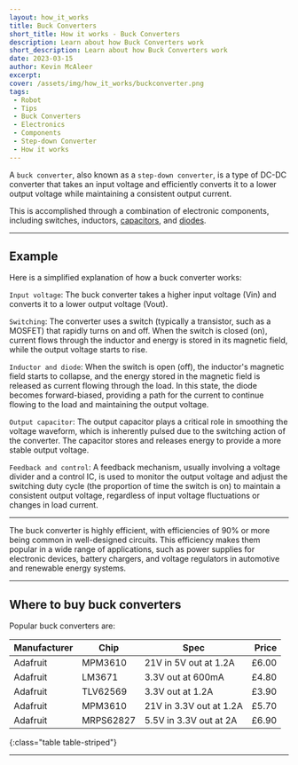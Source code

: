 ```yaml
---
layout: how_it_works
title: Buck Converters
short_title: How it works - Buck Converters
description: Learn about how Buck Converters work
short_description: Learn about how Buck Converters work
date: 2023-03-15
author: Kevin McAleer
excerpt: 
cover: /assets/img/how_it_works/buckconverter.png
tags:
 - Robot
 - Tips
 - Buck Converters
 - Electronics
 - Components
 - Step-down Converter
 - How it works
---
```


A `buck converter`, also known as a `step-down converter`, is a type of DC-DC converter that takes an input voltage and efficiently converts it to a lower output voltage while maintaining a consistent output current.

This is accomplished through a combination of electronic components, including switches, inductors, [capacitors](/resources/glossary#capacitor), and [diodes](/resources/glossary#diode).

---

## Example

Here is a simplified explanation of how a buck converter works:

`Input voltage`: The buck converter takes a higher input voltage (Vin) and converts it to a lower output voltage (Vout).

`Switching`: The converter uses a switch (typically a transistor, such as a MOSFET) that rapidly turns on and off. When the switch is closed (on), current flows through the inductor and energy is stored in its magnetic field, while the output voltage starts to rise.

`Inductor and diode`: When the switch is open (off), the inductor's magnetic field starts to collapse, and the energy stored in the magnetic field is released as current flowing through the load. In this state, the diode becomes forward-biased, providing a path for the current to continue flowing to the load and maintaining the output voltage.

`Output capacitor`: The output capacitor plays a critical role in smoothing the voltage waveform, which is inherently pulsed due to the switching action of the converter. The capacitor stores and releases energy to provide a more stable output voltage.

`Feedback and control`: A feedback mechanism, usually involving a voltage divider and a control IC, is used to monitor the output voltage and adjust the switching duty cycle (the proportion of time the switch is on) to maintain a consistent output voltage, regardless of input voltage fluctuations or changes in load current.

---

The buck converter is highly efficient, with efficiencies of 90% or more being common in well-designed circuits. This efficiency makes them popular in a wide range of applications, such as power supplies for electronic devices, battery chargers, and voltage regulators in automotive and renewable energy systems.

---

## Where to buy buck converters

Popular buck converters are:

Manufacturer | Chip      | Spec                    | Price
-------------|-----------|-------------------------|-----:
Adafruit     | MPM3610   | 21V in 5V out at 1.2A   | £6.00
Adafruit     | LM3671    | 3.3V out at 600mA       | £4.80
Adafruit     | TLV62569  | 3.3V out at 1.2A        | £3.90
Adafruit     | MPM3610   | 21V in 3.3V out at 1.2A | £5.70
Adafruit     | MRPS62827 | 5.5V in 3.3V out at 2A  | £6.90
{:class="table table-striped"}

---
